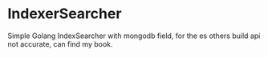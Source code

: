 # IndexerSearcher
Simple Golang IndexSearcher with mongodb field, for the es others build api not accurate, can find my book.
